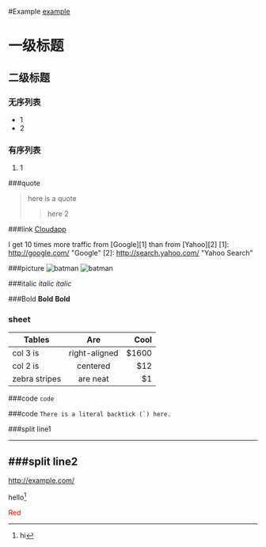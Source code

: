 #Example
[example](https://en.wikipedia.org/wiki/Markdown#Example)

# 一级标题

## 二级标题

### 无序列表
* 1
* 2   

### 有序列表
1. 1


###quote
> here is a quote
>> here 2

###link
[Cloudapp](https://my.cl.ly/login)

I get 10 times more traffic from [Google][1] than from [Yahoo][2]
[1]: http://google.com/        "Google" 
[2]: http://search.yahoo.com/  "Yahoo Search" 

###picture
![batman](http://cl.ly/1I0U1d3X2W0X )
![batman](http://cl.ly/1I0U1d3X2W0X "batman")

###italic
*italic*
_italic_

###Bold
**Bold**
__Bold__

### sheet
| Tables        | Are           | Cool  |
| ------------- |:-------------:| -----:|
| col 3 is      | right-aligned | $1600 |
| col 2 is      | centered      |   $12 |
| zebra stripes | are neat      |    $1 |

###code 
`code`

###code
``There is a literal backtick (`) here.``

###split line1
***

###split line2
---

<http://example.com/>

hello[^hello]

[^hello]: hi

<font color=red>Red</font> 
